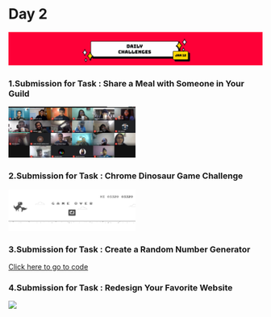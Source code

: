 # Day 2
<img src="https://github.com/VARhimank/MLH-Local-Hack-Day/blob/main/Day%202/head-dc12.png">

### 1.Submission for Task : Share a Meal with Someone in Your Guild
<img src="https://github.com/VARhimank/MLH-Local-Hack-Day/blob/main/Day%202/Submission%206.png" width=50%>

### 2.Submission for Task : Chrome Dinosaur Game Challenge
<img src="https://github.com/VARhimank/MLH-Local-Hack-Day/blob/main/Day%202/Submission%205.png" width=50%>

### 3.Submission for Task : Create a Random Number Generator
<a href="">Click here to go to code</a>

### 4.Submission for Task : Redesign Your Favorite Website
<img src="https://github.com/VARhimank/MLH-Local-Hack-Day/blob/main/Day%202/Submission%207.png" width=50%>
